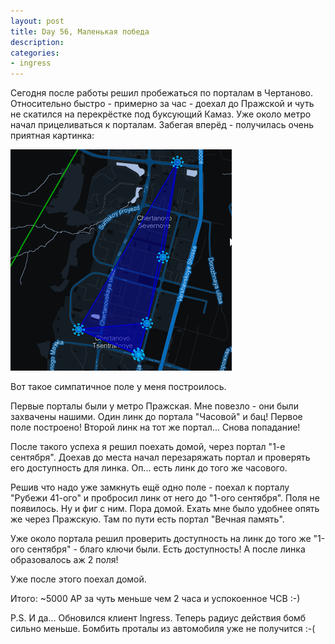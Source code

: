 ```yaml
---
layout: post
title: Day 56, Маленькая победа
description:
categories:
- ingress
---
```

Сегодня после работы решил пробежаться по порталам в Чертаново. Относительно быстро - примерно за час - доехал до Пражской и чуть не скатился на перекрёстке под буксующий Камаз. Уже около метро начал прицеливаться к порталам. Забегая вперёд - получилась очень приятная картинка:

![My field](/images/story/ingress.png)

Вот такое симпатичное поле у меня построилось.

Первые порталы были у метро Пражская. Мне повезло - они были захвачены нашими. Один линк до портала "Часовой" и бац! Первое поле построено! Второй линк на тот же портал... Снова попадание!

После такого успеха я решил поехать домой, через портал "1-е сентября". Доехав до места начал перезаряжать портал и проверять его доступность для линка. Оп... есть линк до того же часового.

Решив что надо уже замкнуть ещё одно поле - поехал к порталу "Рубежи 41-ого" и пробросил линк от него до "1-ого сентября". Поля не появилось. Ну и фиг с ним. Пора домой. Ехать мне было удобнее опять же через Пражскую. Там по пути есть портал "Вечная память".

Уже около портала решил проверить доступность на линк до того же "1-ого сентября" - благо ключи были. Есть доступность! А после линка образовалось аж 2 поля!

Уже после этого поехал домой.

Итого: ~5000 AP за чуть меньше чем 2 часа и успокоенное ЧСВ :-)

P.S. И да... Обновился клиент Ingress. Теперь радиус действия бомб сильно меньше. Бомбить проталы из автомобиля уже не получится :-(